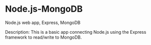 Node.js-MongoDB
===============

Node.js web app, Express, MongoDB

Description: This is a basic app connecting Node.js using the Express framework to read/write to MongoDB.

